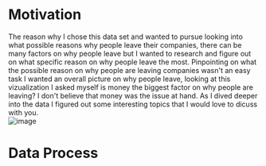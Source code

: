 # Motivation 
The reason why I chose this data set and wanted to pursue looking into what possible reasons why people leave their companies, there can be many factors on why people leave but I wanted to research and figure out on what specific reason on why people leave the most. Pinpointing on what the possible reason on why people are leaving companies wasn't an easy task I wanted an overall picture on why people leave, looking at this vizualization I asked myself is money the biggest factor on why people are leaving? I don't believe that money was the issue at hand. As I dived deeper into the data I figured out some interesting topics that I would love to dicuss with you.  
![image](https://user-images.githubusercontent.com/91572975/144942438-af5761d1-ccd8-4f1f-b9d2-43d92b4aab5a.png)

# Data Process
